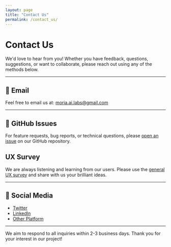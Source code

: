 ```yaml
---
layout: page
title: "Contact Us"
permalink: /contact_us/
---
```


# Contact Us

We'd love to hear from you! Whether you have feedback, questions, suggestions, or want to collaborate, please reach out using any of the methods below.

---

## 📧 Email

Feel free to email us at: [moria.ai.labs@gmail.com](mailto:moria.ai.labs@gmail.com)

---

## 🐙 GitHub Issues

For feature requests, bug reports, or technical questions, please [open an issue](https://github.com/moria-ai-labs/data_readiness/issues) on our GitHub repository.

## UX Survey
We are always listening and learning from our users. Please use the [general UX survey](https://forms.gle/Ftgp5QyiNyYA4cM26) and share with us your brilliant ideas.  

---

## 💬 Social Media

- [Twitter](https://twitter.com/yourhandle)
- [LinkedIn](https://www.linkedin.com/in/hugocontrerasp/)
- [Other Platform](https://yourplatform.com)

---



We aim to respond to all inquiries within 2-3 business days. Thank you for your interest in our project!